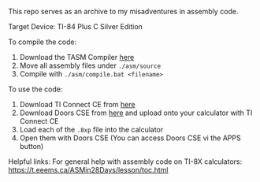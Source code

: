This repo serves as an archive to my misadventures in assembly code.

Target Device: TI-84 Plus C Silver Edition

To compile the code:
1) Download the TASM Compiler [here](https://www.ticalc.org/archives/files/fileinfo/456/45654.html)
2) Move all assembly files under `./asm/source`
3) Compile with `./asm/compile.bat <filename>`


To use the code:
1) Download TI Connect CE from [here](https://education.ti.com/en/software/details/en/CA9C74CAD02440A69FDC7189D7E1B6C2/swticonnectcesoftware)
2) Download Doors CSE from [here](https://dcs.cemetech.net/index.php?title=Main_Page) and upload onto your calculator with TI Connect CE
3) Load each of the `.8xp` file into the calculator
4) Open them with Doors CSE (You can access Doors CSE vi the APPS button)

Helpful links:
For general help with assembly code on TI-8X calculators: https://t.eeems.ca/ASMin28Days/lesson/toc.html
